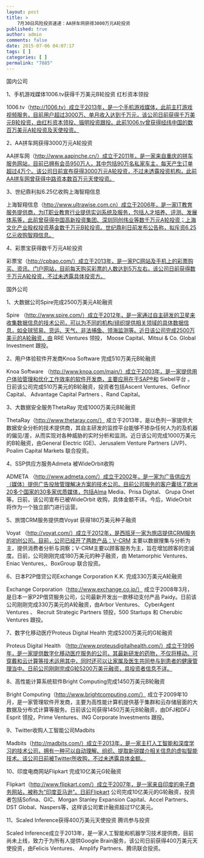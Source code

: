 ```yaml
---
layout: post
title: >
    7月30日风险投资速递：AA拼车网获得3000万元A轮投资
published: true
author: admin
comments: false
date: 2015-07-06 04:07:17
tags: [ ]
categories: [ ]
permalink: "7885"
---
```



国内公司

1、手机游戏媒体1006.tv获得千万美元B轮投资 红杉资本领投

1006.tv（http://1006.tv）成立于2013年，是一个手机游戏媒体，此前主打游戏视频服务，目前用户超过3000万、单月收入达到千万元，该公司日前获得千万美元B轮投资，由红杉资本领投、锴明投资跟投。此前1006.tv曾获得经纬中国的数百万美元A轮投资及天使投资。

2、AA拼车网获得3000万元A轮投资

AA拼车网（http://www.aapinche.cn/）成立于2011年，是一家来自重庆的拼车服务网站，目前已拥有会员950万人，其中包括90万名私家车主，每天产生订单超过4万个。该公司日前宣布获得3000万元A轮投资，不过未透露投资机构，此前AA拼车网曾获得中路资本数百万元天使投资。

3、世纪鼎利拟6.25亿收购上海智翔信息

上海智翔信息（http://www.ultrawise.com.cn）成立于2006年，是一家IT教育服务提供商，为IT职业教育行业提供实训系统及服务，包括人才培养、评测、发展体系等，此前曾获得中国高新投资集团、深圳同创伟业等数千万元A轮投资；上海文化产业股权投资基金数千万元B轮投资。世纪鼎利日前发布公告称，拟斥资6.25亿元收购智翔信息。

4、彩票宝获得数千万元A轮投资

彩票宝（http://cpbao.com/）成立于2013年，是一家PC网站及手机上的彩票购买、资讯、门户网站，目前每天购买彩票的人数达到5万左右。该公司日前获得数千万元A轮投资，不过未透露具体投资方。

国外公司

1、大数据公司Spire完成2500万美元A轮融资

Spire （http://www.spire.com/）成立于2012年，是一家通过自主研发的卫星来收集数据信息的技术公司，可以为不同的机构/组织提供相关领域的具体数据信息，如全球贸易、货运、天气、非法捕鱼、领海监测等。近日该公司完成2500万美元的A轮融资，由 RRE Ventures 领投， Moose Capital、Mitsui & Co. Global Investment 跟投。

2、用户体验软件开发商Knoa Software 完成510万美元B轮融资

Knoa Software （http://www.knoa.com/main/）成立于2003年，是一家提供用户体验管理和优化工作效率的软件开发商，主要应用在于SAP®和 Siebel平台 。日前该公司完成510万美元的B轮融资，投资者包括Ascent Ventures、Gefinor Capital、 Advantage Capital Partners 、Rand Capital。

3、大数据安全服务ThetaRay 完成1000万美元B轮融资

ThetaRay（http://www.thetaray.com/） 成立于2013年，是以色列一家提供大数据安全分析的技术提供商，其自主研发的监控平台能够不掺杂任何人为的及机器的偏见/差，从而实现对各种威胁的实时分析和监测。近日该公司完成1000万美元的B轮融资，由General Electric (GE)、Jerusalem Venture Partners (JVP)、Poalim Capital Markets 联合投资。

4、SSP供应方服务Admeta 被WideOrbit收购

ADMETA （http://www.admeta.com/）成立于2002年，是一家为广告供应方（媒体）提供广告投放管理解决方案的技术公司。目前公司服务的客户囊括了欧洲20多个国家的30多家优质媒体，包括Alma Media、Prisa Digital、 Grupa Onet等。日前，该公司宣布已被WideOrbit 收购，具体金额不详。今后，WideOrbit 将作为一个独立部门进行运营。

5、旅馆CRM服务提供商Voyat 获得180万美元种子融资

Voyat （http://voyat.com/）成立于2012年，是西班牙一家为旅店提供CRM服务的初创公司。目前，公司已经开了两款产品：V-CRM 主要以数据搜集与分析为主，提供消费者分析与洞察；V-CRM主要以顾客服务为主，旨在增加顾客的忠诚度。日前，公司刚刚完成180万美元的种子融资，由 Metamorphic Ventures、 Eniac Ventures,、BoxGroup 联合投资。

6、日本P2P借贷公司Exchange Corporation K.K. 完成330万美元A轮融资

Exchange Corporation（http://www.exchange.co.jp/） 成立于2008年3月，是日本一家P2P借贷服务公司，公司最新开发出一款移动支付产品 Paidy。日前该公司刚刚完成330万美元的A轮融资，由Arbor Ventures、 CyberAgent Ventures 、 Recruit Strategic Partners 领投，500 Startups 和 Cherubic Ventures 跟投。

7、数字化移动医疗Proteus Digital Health 完成5200万美元的G轮融资

Proteus Digital Health （http://www.proteusdigitalhealth.com/）成立于1996年，是一家提供数字化移动医疗服务的公司，其最新研发的药物，不仅将移动、可穿戴和云计算等技术运用其中，同时还可以让家属及医生共同参与到患者的健康管理当中。日前公司刚刚完成G轮5200万美元融资，具投资者信息不详。

8、高性能计算系统软件Bright Computing完成1450万美元B轮融资

Bright Computing（http://www.brightcomputing.com/） 成立于2009年10月，是一家管理软件开发商，主要为高性能计算机提供基于集群和云存储层面的大数据及分布式计算等服务。日前该公司获得1450万美元B轮融资，由DFJ和DFJ Esprit 领投，Prime Ventures、ING Corporate Investments 跟投。

9、Twitter收购人工智能公司Madbits

Madbits（http://madbits.com/）成立于2013年，是一家主打人工智能和深度学习的技术公司，拥有一种可以自动理解、组织、提取新锐媒介相关信息的虚拟智能技术。该公司日前被Twitter所收购，不过未透露具体金额。

10、印度电商网站Flipkart 完成10亿美元G轮融资

Flipkart（http://www.flipkart.com/）成立于2007年，是一家来自印度的电子商务网站，被称为“印度亚马逊”。日前Flipkart 公司完成10亿美元的G轮融资，投资者包括Sofina、GIC、Morgan Stanley Expansion Capital、Accel Partners、DST Global、Naspers等，这样该公司累计融资超过17亿美元。

11、Scaled Inference获得400万美元天使投资 腾讯参与投资

Scaled Inference成立于2013年，是一家人工智能和机器学习技术提供商，目前尚未上线，致力于为所有人提供Google Brain服务，该公司日前获得400万美元天使投资，由Felicis Ventures、 Amplify Partners、腾讯联合投资。
